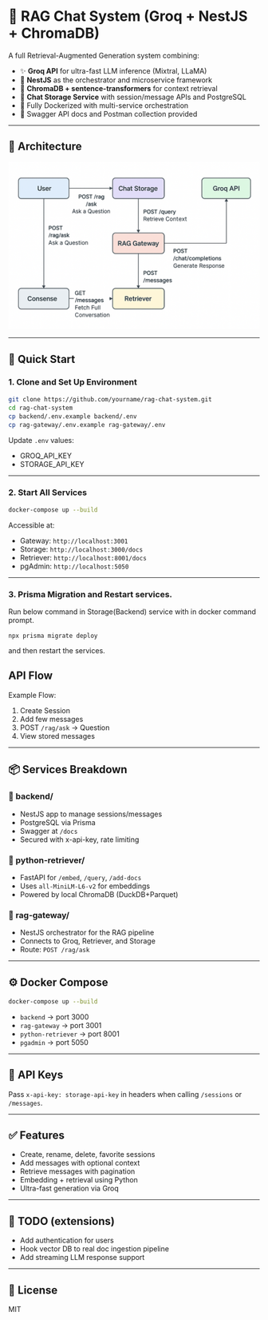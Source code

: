 # 🧠 RAG Chat System (Groq + NestJS + ChromaDB)

A full Retrieval-Augmented Generation system combining:

- ✨ **Groq API** for ultra-fast LLM inference (Mixtral, LLaMA)
- 🧱 **NestJS** as the orchestrator and microservice framework
- 🧠 **ChromaDB + sentence-transformers** for context retrieval
- 💬 **Chat Storage Service** with session/message APIs and PostgreSQL
- 🐳 Fully Dockerized with multi-service orchestration
- 📘 Swagger API docs and Postman collection provided

---

## 📐 Architecture

![Architecture Diagram](user_flow.png)

---

## 🚀 Quick Start

### 1. Clone and Set Up Environment

```bash
git clone https://github.com/yourname/rag-chat-system.git
cd rag-chat-system
cp backend/.env.example backend/.env
cp rag-gateway/.env.example rag-gateway/.env
```

Update `.env` values:
- GROQ_API_KEY
- STORAGE_API_KEY

---

### 2. Start All Services

```bash
docker-compose up --build
```

Accessible at:
- Gateway: `http://localhost:3001`
- Storage: `http://localhost:3000/docs`
- Retriever: `http://localhost:8001/docs`
- pgAdmin: `http://localhost:5050`

---

### 3. Prisma Migration and Restart services.
Run below command in Storage(Backend) service with in docker command prompt.
```
npx prisma migrate deploy
```
and then restart the services.

## API Flow

Example Flow:
1. Create Session
2. Add few messages
3. POST `/rag/ask` → Question
4. View stored messages

---

## 📦 Services Breakdown

### 🔹 backend/
- NestJS app to manage sessions/messages
- PostgreSQL via Prisma
- Swagger at `/docs`
- Secured with x-api-key, rate limiting

### 🔹 python-retriever/
- FastAPI for `/embed`, `/query`, `/add-docs`
- Uses `all-MiniLM-L6-v2` for embeddings
- Powered by local ChromaDB (DuckDB+Parquet)

### 🔹 rag-gateway/
- NestJS orchestrator for the RAG pipeline
- Connects to Groq, Retriever, and Storage
- Route: `POST /rag/ask`

---

## ⚙️ Docker Compose

```bash
docker-compose up --build
```

- `backend` → port 3000
- `rag-gateway` → port 3001
- `python-retriever` → port 8001
- `pgadmin` → port 5050

---

## 📘 API Keys

Pass `x-api-key: storage-api-key` in headers when calling `/sessions` or `/messages`.

---

## ✅ Features

- Create, rename, delete, favorite sessions
- Add messages with optional context
- Retrieve messages with pagination
- Embedding + retrieval using Python
- Ultra-fast generation via Groq

---

## 🧪 TODO (extensions)

- Add authentication for users
- Hook vector DB to real doc ingestion pipeline
- Add streaming LLM response support

---

## 📄 License

MIT